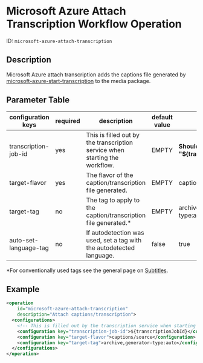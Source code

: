 Microsoft Azure Attach Transcription Workflow Operation
=======================================================

ID: `microsoft-azure-attach-transcription`

Description
-----------

Microsoft Azure attach transcription adds the captions file generated by [microsoft-azure-start-transcription](../workflowoperationhandlers/microsoft-azure-start-transcription-woh.md) to the media package.


Parameter Table
---------------

|configuration keys      |required |description                                                                  |default value|example|
|------------------------|---------|-----------------------------------------------------------------------------|-------------|-------|
|transcription-job-id    |yes      |This is filled out by the transcription service when starting the workflow.  |EMPTY        |**Should always be "${transcriptionJobId}"**|
|target-flavor           |yes      |The flavor of the caption/transcription file generated.                      |EMPTY        |captions/source|
|target-tag              |no       |The tag to apply to the caption/transcription file generated.*               |EMPTY        |archive,generator-type:auto  |
|auto-set-language-tag   |no       |If autodetection was used, set a tag with the autodetected language.         |false        |true|

*For conventionally used tags see the general page on [Subtitles](../../modules/subtitles).

Example
-------

```xml
<operation
    id="microsoft-azure-attach-transcription"
    description="Attach captions/transcription">
  <configurations>
    <!-- This is filled out by the transcription service when starting this workflow -->
    <configuration key="transcription-job-id">${transcriptionJobId}</configuration>
    <configuration key="target-flavor">captions/source</configuration>
    <configuration key="target-tag">archive,generator-type:auto</configuration>
  </configurations>
</operation>
```
